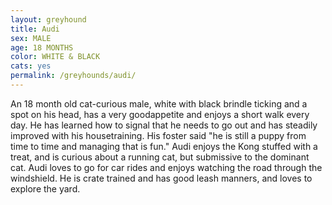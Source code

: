 ```yaml
---
layout: greyhound
title: Audi
sex: MALE
age: 18 MONTHS
color: WHITE & BLACK
cats: yes
permalink: /greyhounds/audi/
---
```


An 18 month old cat-curious male, white with black brindle ticking and a spot on his head, has a very goodappetite and
enjoys a short walk every day.  He has learned how to signal that he needs to go out and has steadily improved with his
housetraining.  His foster said "he is still a puppy from time to time and managing that is fun."  Audi enjoys the Kong
stuffed with a treat, and is curious about a running cat, but submissive to the dominant cat.  Audi loves to go for car
rides and enjoys watching the road through the windshield.  He is crate trained and has good leash manners, and loves to
explore the yard.
